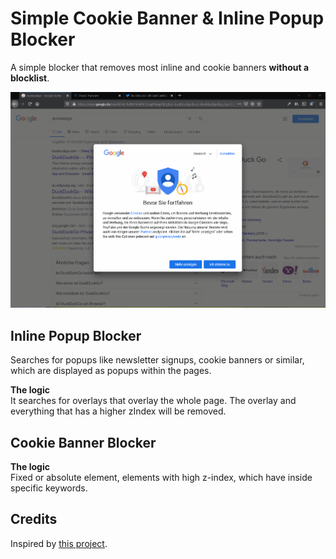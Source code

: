 # Simple Cookie Banner & Inline Popup Blocker

A simple blocker that removes most inline and cookie banners **without a blocklist**.

![Video](example.gif)

## Inline Popup Blocker
Searches for popups like newsletter signups, cookie banners or similar, which are displayed as popups within the pages.   


**The logic**  
It searches for overlays that overlay the whole page. The overlay and everything that has a higher zIndex will be removed.


## Cookie Banner Blocker
**The logic**  
Fixed or absolute element, elements with high z-index, which have inside specific keywords.



## Credits
Inspired by [this project](https://github.com/jannisch/cookie-popup-blocker).